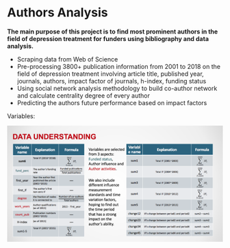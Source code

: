 # Authors Analysis

**The main purpose of this project is to find most prominent authors in the field of depression treatment for funders using bibliography and data analysis.**

- Scraping data from Web of Science
- Pre-processing 3800+ publication information from 2001 to 2018 on the field of depression treatment involving article title, published year, journals, authors, impact factor of  journals,  h-index, funding status
- Using social network analysis methodology to build co-author network and calculate centrality degree of every author
- Predicting the authors future performance based on impact factors

Variables:

<img src='images/variables.png' width='800'>

